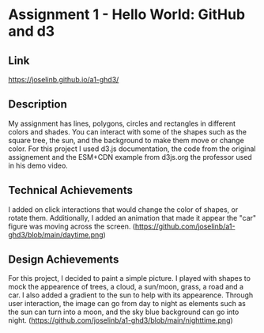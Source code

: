 Assignment 1 - Hello World: GitHub and d3  
===

Link
---
https://joselinb.github.io/a1-ghd3/

Description
---
My assignment has lines, polygons, circles and rectangles in different colors and shades. You can interact with some of the shapes such as the square tree, the sun, and the background to make them move or change color. For this project I used d3.js documentation, the code from the original assignement and the ESM+CDN example from d3js.org  the professor used in his demo video.

Technical Achievements
---
I added on click interactions that would change the color of shapes, or rotate  them. Additionally, I added an animation that made it appear the "car" figure was moving across the screen.
(https://github.com/joselinb/a1-ghd3/blob/main/daytime.png)

Design Achievements
---
For this project, I decided to paint a simple picture. I played with shapes to mock the appearence of trees, a cloud, a sun/moon, grass, a road and a car. I also added a gradient to the sun to help with its appearence. Through user interaction, the image can go from day to night as elements such as the sun can turn into a moon, and the sky blue background can go into night.
(https://github.com/joselinb/a1-ghd3/blob/main/nighttime.png)


